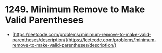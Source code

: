 # 1249. Minimum Remove to Make Valid Parentheses

- [https://leetcode.com/problems/minimum-remove-to-make-valid-parentheses/description/](https://leetcode.com/problems/minimum-remove-to-make-valid-parentheses/description/)
